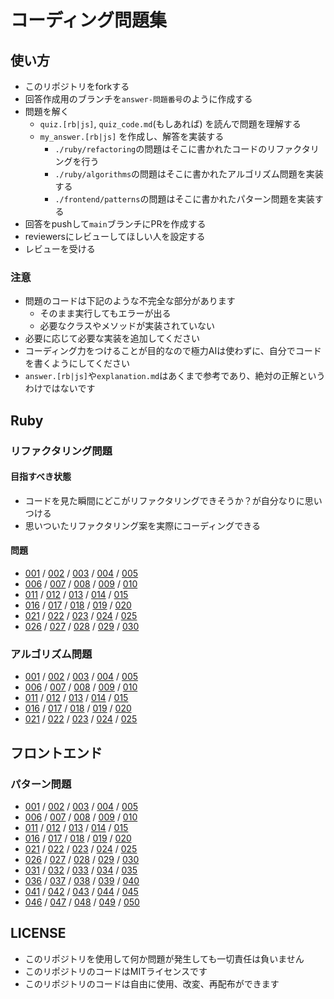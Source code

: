 # コーディング問題集

## 使い方
- このリポジトリをforkする
- 回答作成用のブランチを`answer-問題番号`のように作成する
- 問題を解く
  - `quiz.[rb|js]`, `quiz_code.md`(もしあれば) を読んで問題を理解する
  - `my_answer.[rb|js]` を作成し、解答を実装する
    - `./ruby/refactoring`の問題はそこに書かれたコードのリファクタリングを行う
    - `./ruby/algorithms`の問題はそこに書かれたアルゴリズム問題を実装する
    - `./frontend/patterns`の問題はそこに書かれたパターン問題を実装する
- 回答をpushして`main`ブランチにPRを作成する
- reviewersにレビューしてほしい人を設定する
- レビューを受ける

### 注意
- 問題のコードは下記のような不完全な部分があります
  - そのまま実行してもエラーが出る
  - 必要なクラスやメソッドが実装されていない
- 必要に応じて必要な実装を追加してください
- コーディング力をつけることが目的なので極力AIは使わずに、自分でコードを書くようにしてください
- `answer.[rb|js]`や`explanation.md`はあくまで参考であり、絶対の正解というわけではないです

## Ruby

### リファクタリング問題
#### 目指すべき状態
- コードを見た瞬間にどこがリファクタリングできそうか？が自分なりに思いつける
- 思いついたリファクタリング案を実際にコーディングできる

#### 問題
- [001](./ruby/refactoring/001/quiz.rb) / [002](./ruby/refactoring/002/quiz.rb) / [003](./ruby/refactoring/003/quiz.rb) / [004](./ruby/refactoring/004/quiz.rb) / [005](./ruby/refactoring/005/quiz.rb)
- [006](./ruby/refactoring/006/quiz.rb) / [007](./ruby/refactoring/007/quiz.rb) / [008](./ruby/refactoring/008/quiz.rb) / [009](./ruby/refactoring/009/quiz.rb) / [010](./ruby/refactoring/010/quiz.rb)
- [011](./ruby/refactoring/011/quiz.rb) / [012](./ruby/refactoring/012/quiz.rb) / [013](./ruby/refactoring/013/quiz.rb) / [014](./ruby/refactoring/014/quiz.rb) / [015](./ruby/refactoring/015/quiz.rb)
- [016](./ruby/refactoring/016/quiz.rb) / [017](./ruby/refactoring/017/quiz.rb) / [018](./ruby/refactoring/018/quiz.rb) / [019](./ruby/refactoring/019/quiz.rb) / [020](./ruby/refactoring/020/quiz.rb)
- [021](./ruby/refactoring/021/quiz.rb) / [022](./ruby/refactoring/022/quiz.rb) / [023](./ruby/refactoring/023/quiz.rb) / [024](./ruby/refactoring/024/quiz.rb) / [025](./ruby/refactoring/025/quiz.rb)
- [026](./ruby/refactoring/026/quiz.rb) / [027](./ruby/refactoring/027/quiz.rb) / [028](./ruby/refactoring/028/quiz.rb) / [029](./ruby/refactoring/029/quiz.rb) / [030](./ruby/refactoring/030/quiz.rb)

### アルゴリズム問題
- [001](./ruby/algorithms/001/quiz.rb) / [002](./ruby/algorithms/002/quiz.rb) / [003](./ruby/algorithms/003/quiz.rb) / [004](./ruby/algorithms/004/quiz.rb) / [005](./ruby/algorithms/005/quiz.rb)
- [006](./ruby/algorithms/006/quiz.rb) / [007](./ruby/algorithms/007/quiz.rb) / [008](./ruby/algorithms/008/quiz.rb) / [009](./ruby/algorithms/009/quiz.rb) / [010](./ruby/algorithms/010/quiz.rb)
- [011](./ruby/algorithms/011/quiz.rb) / [012](./ruby/algorithms/012/quiz.rb) / [013](./ruby/algorithms/013/quiz.rb) / [014](./ruby/algorithms/014/quiz.rb) / [015](./ruby/algorithms/015/quiz.rb)
- [016](./ruby/algorithms/016/quiz.rb) / [017](./ruby/algorithms/017/quiz.rb) / [018](./ruby/algorithms/018/quiz.rb) / [019](./ruby/algorithms/019/quiz.rb) / [020](./ruby/algorithms/020/quiz.rb)
- [021](./ruby/algorithms/021/quiz.rb) / [022](./ruby/algorithms/022/quiz.rb) / [023](./ruby/algorithms/023/quiz.rb) / [024](./ruby/algorithms/024/quiz.rb) / [025](./ruby/algorithms/025/quiz.rb)

## フロントエンド

### パターン問題
- [001](./frontend/patterns/001/quiz.rb) / [002](./frontend/patterns/002/quiz.rb) / [003](./frontend/patterns/003/quiz.rb) / [004](./frontend/patterns/004/quiz.rb) / [005](./frontend/patterns/005/quiz.rb)
- [006](./frontend/patterns/006/quiz.rb) / [007](./frontend/patterns/007/quiz.rb) / [008](./frontend/patterns/008/quiz.rb) / [009](./frontend/patterns/009/quiz.rb) / [010](./frontend/patterns/010/quiz.rb)
- [011](./frontend/patterns/011/quiz.rb) / [012](./frontend/patterns/012/quiz.rb) / [013](./frontend/patterns/013/quiz.rb) / [014](./frontend/patterns/014/quiz.rb) / [015](./frontend/patterns/015/quiz.rb)
- [016](./frontend/patterns/016/quiz.rb) / [017](./frontend/patterns/017/quiz.rb) / [018](./frontend/patterns/018/quiz.rb) / [019](./frontend/patterns/019/quiz.rb) / [020](./frontend/patterns/020/quiz.rb)
- [021](./frontend/patterns/021/quiz.rb) / [022](./frontend/patterns/022/quiz.rb) / [023](./frontend/patterns/023/quiz.rb) / [024](./frontend/patterns/024/quiz.rb) / [025](./frontend/patterns/025/quiz.rb)
- [026](./frontend/patterns/026/quiz.rb) / [027](./frontend/patterns/027/quiz.rb) / [028](./frontend/patterns/028/quiz.rb) / [029](./frontend/patterns/029/quiz.rb) / [030](./frontend/patterns/030/quiz.rb)
- [031](./frontend/patterns/031/quiz.rb) / [032](./frontend/patterns/032/quiz.rb) / [033](./frontend/patterns/033/quiz.rb) / [034](./frontend/patterns/034/quiz.rb) / [035](./frontend/patterns/035/quiz.rb)
- [036](./frontend/patterns/036/quiz.rb) / [037](./frontend/patterns/037/quiz.rb) / [038](./frontend/patterns/038/quiz.rb) / [039](./frontend/patterns/039/quiz.rb) / [040](./frontend/patterns/040/quiz.rb)
- [041](./frontend/patterns/041/quiz.rb) / [042](./frontend/patterns/042/quiz.rb) / [043](./frontend/patterns/043/quiz.rb) / [044](./frontend/patterns/044/quiz.rb) / [045](./frontend/patterns/045/quiz.rb)
- [046](./frontend/patterns/046/quiz.rb) / [047](./frontend/patterns/047/quiz.rb) / [048](./frontend/patterns/048/quiz.rb) / [049](./frontend/patterns/049/quiz.rb) / [050](./frontend/patterns/050/quiz.rb)

## LICENSE

- このリポジトリを使用して何か問題が発生しても一切責任は負いません
- このリポジトリのコードはMITライセンスです
- このリポジトリのコードは自由に使用、改変、再配布ができます
